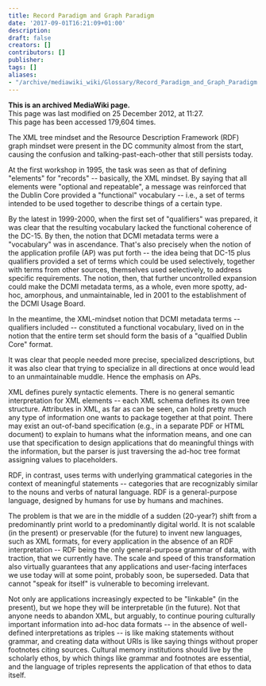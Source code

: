 ```yaml
---
title: Record Paradigm and Graph Paradigm
date: '2017-09-01T16:21:09+01:00'
description: 
draft: false
creators: []
contributors: []
publisher: 
tags: []
aliases:
- "/archive/mediawiki_wiki/Glossary/Record_Paradigm_and_Graph_Paradigm.html"
---
```


 **This is an archived MediaWiki page.**  
This page was last modified on 25 December 2012, at 11:27.  
This page has been accessed 179,604 times.

The XML tree mindset and the Resource Description Framework (RDF) graph mindset were present in the DC community almost from the start, causing the confusion and talking-past-each-other that still persists today.

At the first workshop in 1995, the task was seen as that of defining "elements" for "records" -- basically, the XML mindset. By saying that all elements were "optional and repeatable", a message was reinforced that the Dublin Core provided a "functional" vocabulary -- i.e., a set of terms intended to be used together to describe things of a certain type.

By the latest in 1999-2000, when the first set of "qualifiers" was prepared, it was clear that the resulting vocabulary lacked the functional coherence of the DC-15. By then, the notion that DCMI metadata terms were a "vocabulary" was in ascendance. That's also precisely when the notion of the application profile (AP) was put forth -- the idea being that DC-15 plus qualifiers provided a set of terms which could be used selectively, together with terms from other sources, themselves used selectively, to address specific requirements. The notion, then, that further uncontrolled expansion could make the DCMI metadata terms, as a whole, even more spotty, ad-hoc, amorphous, and unmaintainable, led in 2001 to the establishment of the DCMI Usage Board.

In the meantime, the XML-mindset notion that DCMI metadata terms -- qualifiers included -- constituted a functional vocabulary, lived on in the notion that the entire term set should form the basis of a "qualfied Dublin Core" format.

It was clear that people needed more precise, specialized descriptions, but it was also clear that trying to specialize in all directions at once would lead to an unmaintainable muddle. Hence the emphasis on APs.

XML defines purely syntactic elements. There is no general semantic interpretation for XML elements -- each XML schema defines its own tree structure. Attributes in XML, as far as can be seen, can hold pretty much any type of information one wants to package together at that point. There may exist an out-of-band specification (e.g., in a separate PDF or HTML document) to explain to humans what the information means, and one can use that specification to design applications that do meaningful things with the information, but the parser is just traversing the ad-hoc tree format assigning values to placeholders.

RDF, in contrast, uses terms with underlying grammatical categories in the context of meaningful statements -- categories that are recognizably similar to the nouns and verbs of natural language. RDF is a general-purpose language, designed by humans for use by humans and machines.

The problem is that we are in the middle of a sudden (20-year?) shift from a predominantly print world to a predominantly digital world. It is not scalable (in the present) or preservable (for the future) to invent new languages, such as XML formats, for every application in the absence of an RDF interpretation -- RDF being the only general-purpose grammar of data, with traction, that we currently have. The scale and speed of this transformation also virtually guarantees that any applications and user-facing interfaces we use today will at some point, probably soon, be superseded. Data that cannot "speak for itself" is vulnerable to becoming irrelevant.

Not only are applications increasingly expected to be "linkable" (in the present), but we hope they will be interpretable (in the future). Not that anyone needs to abandon XML, but arguably, to continue pouring culturally important information into ad-hoc data formats -- in the absence of well-defined interpretations as triples -- is like making statements without grammar, and creating data without URIs is like saying things without proper footnotes citing sources. Cultural memory institutions should live by the scholarly ethos, by which things like grammar and footnotes are essential, and the language of triples represents the application of that ethos to data itself.

